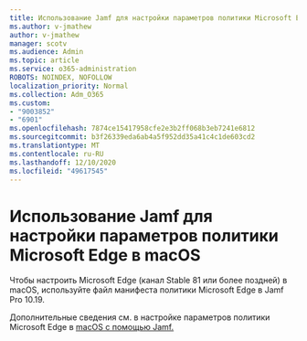 ```yaml
---
title: Использование Jamf для настройки параметров политики Microsoft Edge в macOS
ms.author: v-jmathew
author: v-jmathew
manager: scotv
ms.audience: Admin
ms.topic: article
ms.service: o365-administration
ROBOTS: NOINDEX, NOFOLLOW
localization_priority: Normal
ms.collection: Adm_O365
ms.custom:
- "9003852"
- "6901"
ms.openlocfilehash: 7874ce15417958cfe2e3b2ff068b3eb7241e6812
ms.sourcegitcommit: b3f26339eda6ab4a5f952dd35a41c4c1de603cd2
ms.translationtype: MT
ms.contentlocale: ru-RU
ms.lasthandoff: 12/10/2020
ms.locfileid: "49617545"
---
```

# <a name="use-jamf-to-configure-microsoft-edge-policy-settings-on-macos"></a>Использование Jamf для настройки параметров политики Microsoft Edge в macOS

Чтобы настроить Microsoft Edge (канал Stable 81 или более поздней) в macOS, используйте файл манифеста политики Microsoft Edge в Jamf Pro 10.19.

Дополнительные сведения см. в настройке параметров политики Microsoft Edge в [macOS с помощью Jamf.](https://go.microsoft.com/fwlink/?linkid=2134761)
